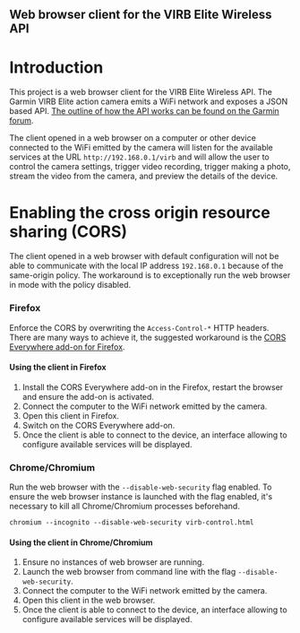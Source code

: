 Web browser client for the VIRB Elite Wireless API
----------

Introduction
================

This project is a web browser client for the VIRB Elite Wireless API. The Garmin VIRB Elite action camera emits a WiFi network and exposes a JSON based API. [The outline of how the API works can be found on the Garmin forum](https://forums.garmin.com/forum/mac-windows-software/windows-software/virb-edit-aa/56554-).

The client opened in a web browser on a computer or other device connected to the WiFi emitted by the camera will listen for the available services at the URL `http://192.168.0.1/virb` and will allow the user to control the camera settings, trigger video recording, trigger making a photo, stream the video from the camera, and preview the details of the device.

Enabling the cross origin resource sharing (CORS)
=======================

The client opened in a web browser with default configuration will not be able to communicate with the local IP address `192.168.0.1` because of the same-origin policy. The workaround is to exceptionally run the web browser in mode with the policy disabled.

### Firefox

Enforce the CORS by overwriting the `Access-Control-*` HTTP headers. There are many ways to achieve it, the suggested workaround is the [CORS Everywhere add-on for Firefox](https://addons.mozilla.org/en-US/firefox/addon/cors-everywhere/).

#### Using the client in Firefox

1. Install the CORS Everywhere add-on in the Firefox, restart the browser and ensure the add-on is activated.
2. Connect the computer to the WiFi network emitted by the camera.
3. Open this client in Firefox.
4. Switch on the CORS Everywhere add-on.
5. Once the client is able to connect to the device, an interface allowing to configure available services will be displayed.

### Chrome/Chromium

Run the web browser with the `--disable-web-security` flag enabled. To ensure the web browser instance is launched with the flag enabled, it's necessary to kill all Chrome/Chromium processes beforehand.

`chromium --incognito --disable-web-security virb-control.html`

#### Using the client in Chrome/Chromium

1. Ensure no instances of web browser are running.
2. Launch the web browser from command line with the flag `--disable-web-security`.
3. Connect the computer to the WiFi network emitted by the camera.
4. Open this client in the web browser.
5. Once the client is able to connect to the device, an interface allowing to configure available services will be displayed.
